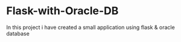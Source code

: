 # Flask-with-Oracle-DB
In this project i have created a small application using flask &amp; oracle database
